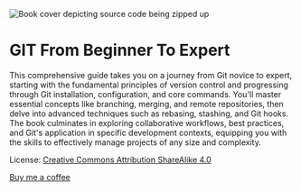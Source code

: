 ![Book cover depicting source code being zipped up](https://github.com/user-attachments/assets/31825c36-88c0-463c-8be9-975d6a8cf944)
# GIT From Beginner To Expert

This comprehensive guide takes you on a journey from Git novice to expert, starting with the fundamental principles of version control and progressing through Git installation, configuration, and core commands. You'll master essential concepts like branching, merging, and remote repositories, then delve into advanced techniques such as rebasing, stashing, and Git hooks. The book culminates in exploring collaborative workflows, best practices, and Git's application in specific development contexts, equipping you with the skills to effectively manage projects of any size and complexity.


License: [Creative Commons Attribution ShareAlike 4.0](https://creativecommons.org/licenses/by-sa/4.0/)

[Buy me a coffee](https://buymeacoffee.com/bigian)
